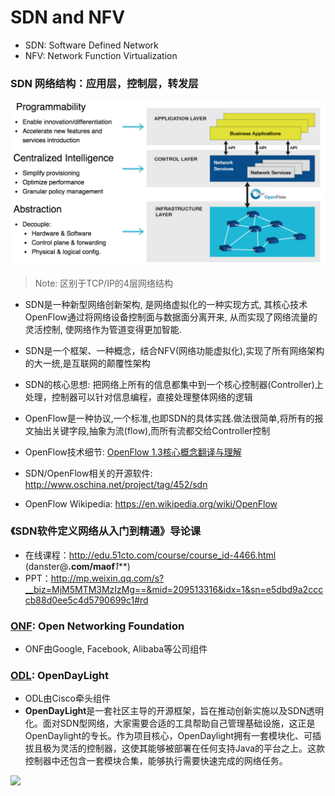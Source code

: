 # SDN and NFV

- SDN: Software Defined Network
- NFV: Network Function Virtualization 

### SDN 网络结构：应用层，控制层，转发层
![](/images/SDN.png)

> Note: 区别于TCP/IP的4层网络结构

- SDN是一种新型网络创新架构, 是网络虚拟化的一种实现方式, 其核心技术OpenFlow通过将网络设备控制面与数据面分离开来, 从而实现了网络流量的灵活控制, 使网络作为管道变得更加智能.
- SDN是一个框架、一种概念，结合NFV(网络功能虚拟化),实现了所有网络架构的大一统,是互联网的颠覆性架构
- SDN的核心思想: 把网络上所有的信息都集中到一个核心控制器(Controller)上处理，控制器可以针对信息编程，直接处理整体网络的逻辑
- OpenFlow是一种协议,一个标准,也即SDN的具体实践.做法很简单,将所有的报文抽出关键字段,抽象为流(flow),而所有流都交给Controller控制
- OpenFlow技术细节: [OpenFlow 1.3核心概念翻译与理解](http://www.anwcl.com/wordpress/openflow1-3%E6%A0%B8%E5%BF%83%E6%A6%82%E5%BF%B5%E7%BF%BB%E8%AF%91%E4%B8%8E%E7%90%86%E8%A7%A3/)

- SDN/OpenFlow相关的开源软件: http://www.oschina.net/project/tag/452/sdn
- OpenFlow Wikipedia: https://en.wikipedia.org/wiki/OpenFlow

### 《SDN软件定义网络从入门到精通》导论课
- 在线课程：http://edu.51cto.com/course/course_id-4466.html (danster@**.com/maof***1***)
- PPT：http://mp.weixin.qq.com/s?__biz=MjM5MTM3MzIzMg==&mid=209513316&idx=1&sn=e5dbd9a2ccccb88d0ee5c4d5790699c1#rd

### [ONF](https://www.opennetworking.org/index.php): Open Networking Foundation
- ONF由Google, Facebook, Alibaba等公司组件

### [ODL](https://www.opennetworking.org/index.php): OpenDayLight
- ODL由Cisco牵头组件
- **OpenDayLight**是一套社区主导的开源框架，旨在推动创新实施以及SDN透明化。面对SDN型网络，大家需要合适的工具帮助自己管理基础设施，这正是OpenDaylight的专长。作为项目核心，OpenDaylight拥有一套模块化、可插拔且极为灵活的控制器，这使其能够被部署在任何支持Java的平台之上。这款控制器中还包含一套模块合集，能够执行需要快速完成的网络任务。

![](http://static.oschina.net/uploads/img/201307/04112348_kBom.jpg)
